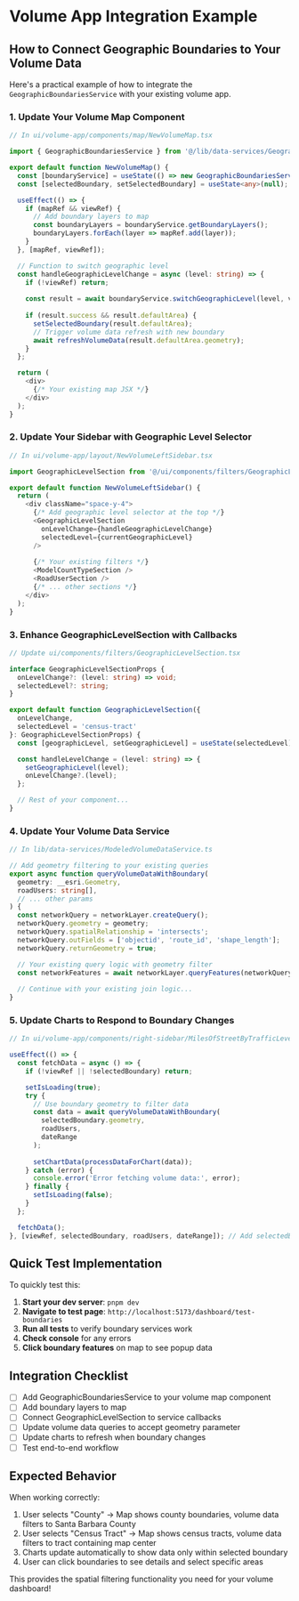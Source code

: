 # Volume App Integration Example

## How to Connect Geographic Boundaries to Your Volume Data

Here's a practical example of how to integrate the `GeographicBoundariesService` with your existing volume app.

### 1. Update Your Volume Map Component

```typescript
// In ui/volume-app/components/map/NewVolumeMap.tsx

import { GeographicBoundariesService } from '@/lib/data-services/GeographicBoundariesService';

export default function NewVolumeMap() {
  const [boundaryService] = useState(() => new GeographicBoundariesService());
  const [selectedBoundary, setSelectedBoundary] = useState<any>(null);

  useEffect(() => {
    if (mapRef && viewRef) {
      // Add boundary layers to map
      const boundaryLayers = boundaryService.getBoundaryLayers();
      boundaryLayers.forEach(layer => mapRef.add(layer));
    }
  }, [mapRef, viewRef]);

  // Function to switch geographic level
  const handleGeographicLevelChange = async (level: string) => {
    if (!viewRef) return;
    
    const result = await boundaryService.switchGeographicLevel(level, viewRef);
    
    if (result.success && result.defaultArea) {
      setSelectedBoundary(result.defaultArea);
      // Trigger volume data refresh with new boundary
      await refreshVolumeData(result.defaultArea.geometry);
    }
  };

  return (
    <div>
      {/* Your existing map JSX */}
    </div>
  );
}
```

### 2. Update Your Sidebar with Geographic Level Selector

```typescript
// In ui/volume-app/layout/NewVolumeLeftSidebar.tsx

import GeographicLevelSection from '@/ui/components/filters/GeographicLevelSection';

export default function NewVolumeLeftSidebar() {
  return (
    <div className="space-y-4">
      {/* Add geographic level selector at the top */}
      <GeographicLevelSection 
        onLevelChange={handleGeographicLevelChange}
        selectedLevel={currentGeographicLevel}
      />
      
      {/* Your existing filters */}
      <ModelCountTypeSection />
      <RoadUserSection />
      {/* ... other sections */}
    </div>
  );
}
```

### 3. Enhance GeographicLevelSection with Callbacks

```typescript
// Update ui/components/filters/GeographicLevelSection.tsx

interface GeographicLevelSectionProps {
  onLevelChange?: (level: string) => void;
  selectedLevel?: string;
}

export default function GeographicLevelSection({ 
  onLevelChange, 
  selectedLevel = 'census-tract' 
}: GeographicLevelSectionProps) {
  const [geographicLevel, setGeographicLevel] = useState(selectedLevel);

  const handleLevelChange = (level: string) => {
    setGeographicLevel(level);
    onLevelChange?.(level);
  };

  // Rest of your component...
}
```

### 4. Update Your Volume Data Service

```typescript
// In lib/data-services/ModeledVolumeDataService.ts

// Add geometry filtering to your existing queries
export async function queryVolumeDataWithBoundary(
  geometry: __esri.Geometry,
  roadUsers: string[],
  // ... other params
) {
  const networkQuery = networkLayer.createQuery();
  networkQuery.geometry = geometry;
  networkQuery.spatialRelationship = 'intersects';
  networkQuery.outFields = ['objectid', 'route_id', 'shape_length'];
  networkQuery.returnGeometry = true;

  // Your existing query logic with geometry filter
  const networkFeatures = await networkLayer.queryFeatures(networkQuery);
  
  // Continue with your existing join logic...
}
```

### 5. Update Charts to Respond to Boundary Changes

```typescript
// In ui/volume-app/components/right-sidebar/MilesOfStreetByTrafficLevelBarChart.tsx

useEffect(() => {
  const fetchData = async () => {
    if (!viewRef || !selectedBoundary) return;

    setIsLoading(true);
    try {
      // Use boundary geometry to filter data
      const data = await queryVolumeDataWithBoundary(
        selectedBoundary.geometry,
        roadUsers,
        dateRange
      );
      
      setChartData(processDataForChart(data));
    } catch (error) {
      console.error('Error fetching volume data:', error);
    } finally {
      setIsLoading(false);
    }
  };

  fetchData();
}, [viewRef, selectedBoundary, roadUsers, dateRange]); // Add selectedBoundary to deps
```

## Quick Test Implementation

To quickly test this:

1. **Start your dev server**: `pnpm dev`
2. **Navigate to test page**: `http://localhost:5173/dashboard/test-boundaries`
3. **Run all tests** to verify boundary services work
4. **Check console** for any errors
5. **Click boundary features** on map to see popup data

## Integration Checklist

- [ ] Add GeographicBoundariesService to your volume map component
- [ ] Add boundary layers to map
- [ ] Connect GeographicLevelSection to service callbacks  
- [ ] Update volume data queries to accept geometry parameter
- [ ] Update charts to refresh when boundary changes
- [ ] Test end-to-end workflow

## Expected Behavior

When working correctly:
1. User selects "County" → Map shows county boundaries, volume data filters to Santa Barbara County
2. User selects "Census Tract" → Map shows census tracts, volume data filters to tract containing map center
3. Charts update automatically to show data only within selected boundary
4. User can click boundaries to see details and select specific areas

This provides the spatial filtering functionality you need for your volume dashboard!